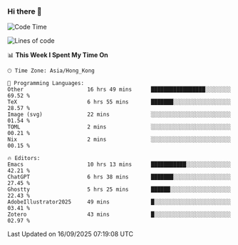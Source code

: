 ### Hi there 👋

<!--
**nicehiro/nicehiro** is a ✨ _special_ ✨ repository because its `README.md` (this file) appears on your GitHub profile.

Here are some ideas to get you started:

- 🔭 I’m currently working on ...
- 🌱 I’m currently learning ...
- 👯 I’m looking to collaborate on ...
- 🤔 I’m looking for help with ...
- 💬 Ask me about ...
- 📫 How to reach me: ...
- 😄 Pronouns: ...
- ⚡ Fun fact: ...
-->

<!--START_SECTION:waka-->
![Code Time](http://img.shields.io/badge/Code%20Time-1%2C020%20hrs%2012%20mins-blue)

![Lines of code](https://img.shields.io/badge/From%20Hello%20World%20I%27ve%20Written-1.9%20million%20lines%20of%20code-blue)

📊 **This Week I Spent My Time On** 

```text
🕑︎ Time Zone: Asia/Hong_Kong

💬 Programming Languages: 
Other                    16 hrs 49 mins      █████████████████░░░░░░░░   69.52 % 
TeX                      6 hrs 55 mins       ███████░░░░░░░░░░░░░░░░░░   28.57 % 
Image (svg)              22 mins             ░░░░░░░░░░░░░░░░░░░░░░░░░   01.54 % 
TOML                     2 mins              ░░░░░░░░░░░░░░░░░░░░░░░░░   00.21 % 
Nix                      2 mins              ░░░░░░░░░░░░░░░░░░░░░░░░░   00.15 % 

🔥 Editors: 
Emacs                    10 hrs 13 mins      ███████████░░░░░░░░░░░░░░   42.21 % 
ChatGPT                  6 hrs 38 mins       ███████░░░░░░░░░░░░░░░░░░   27.45 % 
Ghostty                  5 hrs 25 mins       ██████░░░░░░░░░░░░░░░░░░░   22.43 % 
AdobeIllustrator2025     49 mins             █░░░░░░░░░░░░░░░░░░░░░░░░   03.41 % 
Zotero                   43 mins             █░░░░░░░░░░░░░░░░░░░░░░░░   02.97 % 
```


 Last Updated on 16/09/2025 07:19:08 UTC
<!--END_SECTION:waka-->
